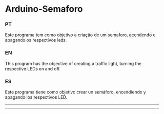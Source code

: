 # Arduino-Semaforo
### PT
Este programa tem como objetivo a criação de um semaforo, acendendo e apagando os respectivos leds.

### EN
This program has the objective of creating a traffic light, turning the respective LEDs on and off.

### ES
Este programa tiene como objetivo crear un semáforo, encendiendo y apagando los respectivos LED.

---
---
